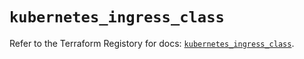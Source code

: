 # `kubernetes_ingress_class`

Refer to the Terraform Registory for docs: [`kubernetes_ingress_class`](https://registry.terraform.io/providers/hashicorp/kubernetes/2.22.0/docs/resources/ingress_class).
